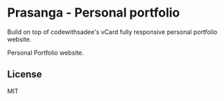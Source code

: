 # Prasanga - Personal portfolio
Build on top of codewithsadee's vCard fully responsive personal portfolio website. 


Personal Portfolio website.

## License

MIT
